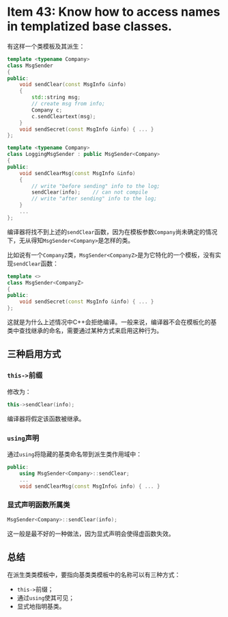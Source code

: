 # Item 43: Know how to access names in templatized base classes.

有这样一个类模板及其派生：

```cpp
template <typename Company>
class MsgSender
{
public:
    void sendClear(const MsgInfo &info)
    {
        std::string msg;
        // create msg from info;
        Company c;
        c.sendCleartext(msg);
    }
    void sendSecret(const MsgInfo &info) { ... }
};

template <typename Company>
class LoggingMsgSender : public MsgSender<Company>
{
public:
    void sendClearMsg(const MsgInfo &info)
    {
        // write "before sending" info to the log;
        sendClear(info);    // can not compile
        // write "after sending" info to the log;
    }
    ...
};
```

编译器将找不到上述的`sendClear`函数，因为在模板参数`Company`尚未确定的情况下，无从得知`MsgSender<Company>`是怎样的类。

比如说有一个`CompanyZ`类，`MsgSender<CompanyZ>`是为它特化的一个模板，没有实现`sendClear`函数：

```cpp
template <>
class MsgSender<CompanyZ>
{
public:
    void sendSecret(const MsgInfo &info) { ... }
};
```

这就是为什么上述情况中C++会拒绝编译。一般来说，编译器不会在模板化的基类中查找继承的命名，需要通过某种方式来启用这种行为。

## 三种启用方式

### `this->`前缀

修改为：

```cpp
this->sendClear(info);
```

编译器将假定该函数被继承。

### `using`声明

通过`using`将隐藏的基类命名带到派生类作用域中：

```cpp
public:
	using MsgSender<Company>::sendClear;
	...
	void sendClearMsg(const MsgInfo& info) { ... }
```

### 显式声明函数所属类

```cpp
MsgSender<Company>::sendClear(info);
```

这一般是最不好的一种做法，因为显式声明会使得虚函数失效。

## 总结

在派生类类模板中，要指向基类类模板中的名称可以有三种方式：

- `this->`前缀；
- 通过`using`使其可见；
- 显式地指明基类。
